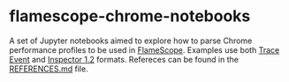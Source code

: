 # flamescope-chrome-notebooks

A set of Jupyter notebooks aimed to explore how to parse Chrome performance profiles to be used in [FlameScope](https://github.com/Netflix/flamescope). Examples use both [Trace Event](https://docs.google.com/document/d/1CvAClvFfyA5R-PhYUmn5OOQtYMH4h6I0nSsKchNAySU/edit) and [Inspector 1.2](https://chromedevtools.github.io/devtools-protocol/tot/Profiler#type-Profile) formats. Refereces can be found in the [REFERENCES.md](REFERENCES.md) file.